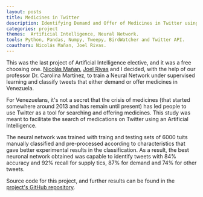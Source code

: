 ```yaml
---
layout: posts
title: Medicines in Twitter
description: Identifying Demand and Offer of Medicines in Twitter using a Neural Network.
categories: project
themes:  Artificial Intelligence, Neural Network.
tools: Python, Pandas, Numpy, Tweepy, BirdWatcher and Twitter API.
coauthors: Nicolás Mañan, Joel Rivas.
---
```


This was the last project of Artificial Intelligence elective, and it was a free choosing one. [Nicolás Mañan](https://github.com/nmanan), [Joel Rivas](https://github.com/JoelRg) and I decided, with the help of our professor Dr. Carolina Martínez, to train a Neural Network under supervised learning and classify tweets that either demand or offer medicines in Venezuela.

For Venezuelans, it's not a secret that the crisis of medicines (that started somewhere around 2013 and has remain until present) has led people to use Twitter as a tool for searching and offering medicines. This study was meant to facilitate the search of medications on Twitter using an Artificial Intelligence.

The neural network was trained with traing and testing sets of 6000 tuits manually classified and pre-processed according to characteristics that gave better experimental results in the classification. As a result, the best neuronal network obtained was capable to identify tweets with 84% accuracy and 92% recall for supply tics, 87% for demand and 74% for other tweets.

Source code for this project, and further results can be found in the [project's GitHub repository](https://github.com/leotms/IAII_Final_Project).

